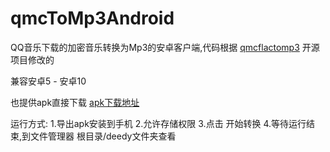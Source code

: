 # qmcToMp3Android

QQ音乐下载的加密音乐转换为Mp3的安卓客户端,代码根据 [qmcflactomp3](https://github.com/OnlyPiglet/qmcflactomp3) 开源项目修改的

兼容安卓5 - 安卓10

也提供apk直接下载
[apk下载地址](https://github.com/deedywu/qmcToMp3Android/releases/download/1.3/QMC-1.3.apk )

运行方式:
1.导出apk安装到手机
2.允许存储权限
3.点击 开始转换
4.等待运行结束,到文件管理器 根目录/deedy文件夹查看
